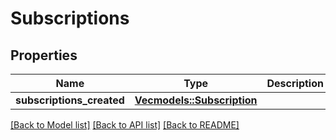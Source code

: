 # Subscriptions

## Properties

Name | Type | Description | Notes
------------ | ------------- | ------------- | -------------
**subscriptions_created** | [**Vec<models::Subscription>**](Subscription.md) |  | 

[[Back to Model list]](../README.md#documentation-for-models) [[Back to API list]](../README.md#documentation-for-api-endpoints) [[Back to README]](../README.md)


